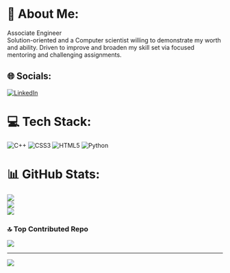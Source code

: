 # 💫 About Me:
Associate Engineer<br>Solution-oriented and a Computer scientist willing to demonstrate my worth and ability. Driven to improve and broaden my skill set via focused<br>mentoring and challenging assignments.


## 🌐 Socials:
[![LinkedIn](https://img.shields.io/badge/LinkedIn-%230077B5.svg?logo=linkedin&logoColor=white)](https://linkedin.com/in/https://www.linkedin.com/in/saurabh4748/) 

# 💻 Tech Stack:
![C++](https://img.shields.io/badge/c++-%2300599C.svg?style=for-the-badge&logo=c%2B%2B&logoColor=white) ![CSS3](https://img.shields.io/badge/css3-%231572B6.svg?style=for-the-badge&logo=css3&logoColor=white) ![HTML5](https://img.shields.io/badge/html5-%23E34F26.svg?style=for-the-badge&logo=html5&logoColor=white) ![Python](https://img.shields.io/badge/python-3670A0?style=for-the-badge&logo=python&logoColor=ffdd54)
# 📊 GitHub Stats:
![](https://github-readme-stats.vercel.app/api?username=saurabh4748&theme=dark&hide_border=false&include_all_commits=false&count_private=false)<br/>
![](https://github-readme-streak-stats.herokuapp.com/?user=saurabh4748&theme=dark&hide_border=false)<br/>
![](https://github-readme-stats.vercel.app/api/top-langs/?username=saurabh4748&theme=dark&hide_border=false&include_all_commits=false&count_private=false&layout=compact)

### 🔝 Top Contributed Repo
![](https://github-contributor-stats.vercel.app/api?username=saurabh4748&limit=5&theme=dark&combine_all_yearly_contributions=true)

---
[![](https://visitcount.itsvg.in/api?id=saurabh4748&icon=0&color=0)](https://visitcount.itsvg.in)

<!-- Proudly created with GPRM ( https://gprm.itsvg.in ) -->
